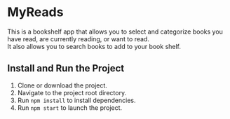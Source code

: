# MyReads
This is a bookshelf app that allows you to select and categorize books you have read, are currently reading, or want to read. </br>
It also allows you to search books to add to your book shelf.

## Install and Run the Project
1. Clone or download the project.
2. Navigate to the project root directory.
3. Run ```npm install``` to install dependencies.
4. Run ```npm start``` to launch the project.

